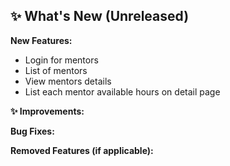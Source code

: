 ## ✨ What's New (Unreleased)

**New Features:**
* Login for mentors
* List of mentors
* View mentors details
* List each mentor available hours on detail page

**✨ Improvements:**

**Bug Fixes:**

**Removed Features (if applicable):**